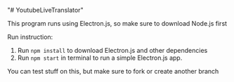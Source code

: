 "# YoutubeLiveTranslator" 


This program runs using Electron.js, so make sure to download Node.js first

Run instruction:
1) Run `npm install` to download Electron.js and other dependencies
2) Run `npm start` in terminal to run a simple Electron.js app.

You can test stuff on this, but make sure to fork or create another branch